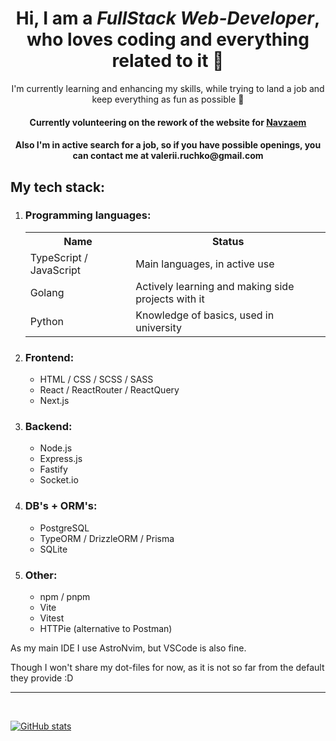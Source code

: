 <div align="center">
	<h1> Hi, I am a <em>FullStack Web-Developer</em>, who loves coding and everything related to it 👀 </h1>
		<p>I'm currently learning and enhancing my skills, while trying to land a job and keep everything as fun as possible 💃</p>

<h4>Currently volunteering on the rework of the website for <a href="https://navzaem.com/">Navzaem</a></h4>
<h4>Also I'm in active search for a job, so if you have possible openings, you can contact me at <mail>valerii.ruchko@gmail.com</mail></h4>
</div>
<h2>My tech stack:</h2>
<ol>
  <li><h3>Programming languages:</h3></li>
		<table>
			<tr>
				<th>Name</th>
				<th>Status</th>
			</tr>
			<tr>
				<td>TypeScript / JavaScript</td>
				<td>Main languages, in active use</td>
			</tr>
			<tr>
				<td>Golang</td>
				<td>Actively learning and making side projects with it</td>
			</tr>
			<tr>
				<td>Python</td>
				<td>Knowledge of basics, used in university</td>
			</tr>
		</table>
	<li><h3>Frontend:</h3></li>
	<ul>
		<li>HTML / CSS / SCSS / SASS</li>
		<li>React / ReactRouter / ReactQuery </li>
		<li>Next.js</li>
	</ul>
	<li><h3>Backend:</h3></li>
	<ul>
		<li>Node.js</li>
		<li>Express.js</li>
		<li>Fastify</li>
		<li>Socket.io</li>
	</ul>
	<li><h3>DB's + ORM's:</h3></li>
	<ul>
		<li>PostgreSQL</li>
		<li>TypeORM / DrizzleORM / Prisma</li>
		<li>SQLite</li>
	</ul>
	<li><h3>Other:</h3></li>
	<ul>
		<li>npm / pnpm</li>
		<li>Vite</li>
		<li>Vitest</li>
		<li>HTTPie (alternative to Postman)</li>
	</ul>
</ol>

<p>As my main IDE I use AstroNvim, but VSCode is also fine. <aside>Though I won't share my dot-files for now, as it is not so far from the default they provide :D</aside></p>

<hr/>
<br/>


[![GitHub stats](https://github-readme-stats.vercel.app/api?username=valeriiruchko)](https://github.com/anuraghazra/github-readme-stats)

<!--
**ValeriiRuchko/ValeriiRuchko** is a ✨ _special_ ✨ repository because its `README.md` (this file) appears on your GitHub profile.

Here are some ideas to get you started:

- 🔭 I’m currently working on ...
- 🌱 I’m currently learning ...
- 👯 I’m looking to collaborate on ...
- 🤔 I’m looking for help with ...
- 💬 Ask me about ...
- 📫 How to reach me: ...
- 😄 Pronouns: ...
- ⚡ Fun fact: ...
-->
